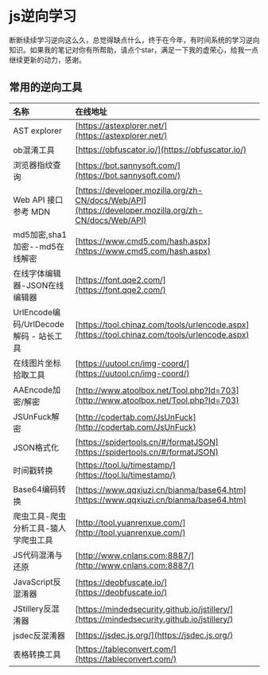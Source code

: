# js逆向学习
断断续续学习逆向这么久，总觉得缺点什么，终于在今年，有时间系统的学习逆向知识。如果我的笔记对你有所帮助，请点个star，满足一下我的虚荣心，给我一点继续更新的动力，感谢。

## 常用的逆向工具

| 名称                             | 在线地址 
|:-------------------------------| :----- 
| AST explorer                   | [https://astexplorer.net/](https://astexplorer.net/)
| ob混淆工具                         | [https://obfuscator.io/](https://obfuscator.io/)
| 浏览器指纹查询                        | [https://bot.sannysoft.com/](https://bot.sannysoft.com/)
| Web API 接口参考 MDN               | [https://developer.mozilla.org/zh-CN/docs/Web/API](https://developer.mozilla.org/zh-CN/docs/Web/API)
| md5加密,sha1加密--md5在线解密          | [https://www.cmd5.com/hash.aspx](https://www.cmd5.com/hash.aspx)
| 在线字体编辑器-JSON在线编辑器              | [https://font.qqe2.com/](https://font.qqe2.com/)
| UrlEncode编码/UrlDecode解码 - 站长工具 | [https://tool.chinaz.com/tools/urlencode.aspx](https://tool.chinaz.com/tools/urlencode.aspx)
| 在线图片坐标拾取工具                     | [https://uutool.cn/img-coord/](https://uutool.cn/img-coord/)
| AAEncode加密/解密                  | [http://www.atoolbox.net/Tool.php?Id=703](http://www.atoolbox.net/Tool.php?Id=703)
| JSUnFuck解密                     | [http://codertab.com/JsUnFuck](http://codertab.com/JsUnFuck)
| JSON格式化                        | [https://spidertools.cn/#/formatJSON](https://spidertools.cn/#/formatJSON)
| 时间戳转换                          | [https://tool.lu/timestamp/](https://tool.lu/timestamp/)
| Base64编码转换                     | [https://www.qqxiuzi.cn/bianma/base64.htm](https://www.qqxiuzi.cn/bianma/base64.htm)
| 爬虫工具-爬虫分析工具-猿人学爬虫工具            | [http://tool.yuanrenxue.com/](http://tool.yuanrenxue.com/)
| JS代码混淆与还原                      | [http://www.cnlans.com:8887/](http://www.cnlans.com:8887/)
| JavaScript反混淆器                 | [https://deobfuscate.io/](https://deobfuscate.io/)
| JStillery反混淆器                  | [https://mindedsecurity.github.io/jstillery/](https://mindedsecurity.github.io/jstillery/)
| jsdec反混淆器                      | [https://jsdec.js.org/](https://jsdec.js.org/)
| 表格转换工具                         | [https://tableconvert.com/](https://tableconvert.com/)
